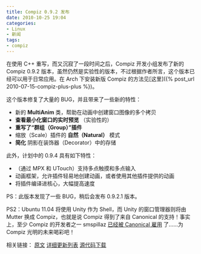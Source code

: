 ```yaml
---
title: Compiz 0.9.2 发布
date: 2010-10-25 19:04
categories:
- Linux
- 新闻
tags:
- compiz
---
```


在使用 C++ 重写，而又沉寂了一段时间之后，Compiz 开发小组发布了新的
Compiz 0.9.2
版本，虽然仍然是实验性的版本，不过根据作者所言，这个版本已经可以用于日常应用。在
Arch 下安装新版 Compiz 的方法见[这里]({% post_url 2010-07-15-compiz-plus-plus %})。

这个版本修复了大量的 BUG，并且带来了一些新的特性：

-   新的 **MultiAnim** 类，帮助在动画中创建窗口图像的多个拷贝
-   **查看最小化窗口的实时预览** （实验性的）
-   **重写了“群组（Group）”插件**
-   缩放（Scale）插件的 **自然（Natural）** 模式
-   **简化** 阴影在装饰器（Decorator）中的存储

此外，计划中的 0.9.4 具有如下特性：

-   （通过 MPX 和 UTouch）支持多点触摸和多点输入
-   动画框架，允许插件轻易地创建动画，或者使用其他插件提供的动画
-   将插件编译进核心，大幅提高速度

PS：此版本发现了一些 BUG，稍后会发布 0.9.2.1 版本。

PS2：Ubuntu 11.04 将使用 Unity 作为 Shell，而 Unity 的窗口管理器则将由
Mutter 换成 Compiz，也就是说 Compiz 得到了来自 Canonical
的支持！事实上，至少 Compiz 的开发者之一 smspillaz [已经被 Canonical
雇用](http://smspillaz.wordpress.com/2010/10/25/a-bright-new-future-for-compiz/)
了……为 Compiz 光明的未来喝彩吧！

相关链接：
[原文](http://http://smspillaz.wordpress.com/2010/10/24/coming-in-about-30-minutes/)
[详细更新列表](http://lists.compiz.org/pipermail/community/2010-October/000253.html)
[源代码下载](http://releases.compiz.org/0.9.2/)

